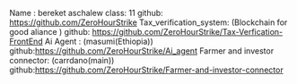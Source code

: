 Name : bereket aschalew
class: 11
github: https://github.com/ZeroHourStrike
Tax_verification_system:
(Blockchain for good aliance ) github: https://github.com/ZeroHourStrike/Tax-Verfication-FrontEnd
Ai Agent :
(masumi(Ethiopia)) github:https://github.com/ZeroHourStrike/Ai_agent
Farmer and investor connector:
(carrdano(main))  github:https://github.com/ZeroHourStrike/Farmer-and-investor-connector
